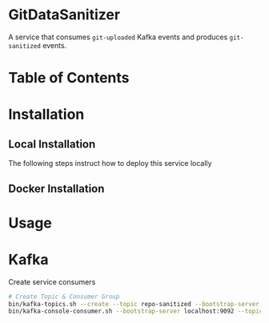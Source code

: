 # GitDataSanitizer
A service that consumes `git-uploaded` Kafka events and produces `git-sanitized` events.

# Table of Contents

# Installation 
## Local Installation
The following steps instruct how to deploy this service locally

## Docker Installation

# Usage





# Kafka
Create service consumers
```sh
# Create Topic & Consumer Group
bin/kafka-topics.sh --create --topic repo-sanitized --bootstrap-server localhost:9092
bin/kafka-console-consumer.sh --bootstrap-server localhost:9092 --topic repo-sanitized --from-beginning --group repo-sanitized-cg
```


